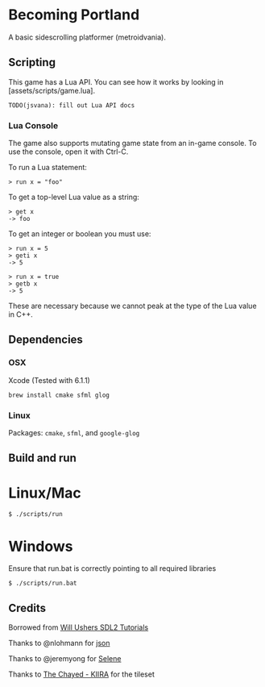# Becoming Portland

A basic sidescrolling platformer (metroidvania).

## Scripting

This game has a Lua API. You can see how it works by looking in [assets/scripts/game.lua].

    TODO(jsvana): fill out Lua API docs

### Lua Console

The game also supports mutating game state from an in-game console. To use the console, open it with Ctrl-C.

To run a Lua statement:

    > run x = "foo"

To get a top-level Lua value as a string:

    > get x
    -> foo

To get an integer or boolean you must use:

    > run x = 5
    > geti x
    -> 5

    > run x = true
    > getb x
    -> 5

These are necessary because we cannot peak at the type of the Lua value in C++.

## Dependencies

### OSX

Xcode (Tested with 6.1.1)

`brew install cmake sfml glog`

### Linux

Packages: `cmake`, `sfml`, and `google-glog`

## Build and run

# Linux/Mac

    $ ./scripts/run

# Windows
Ensure that run.bat is correctly pointing to all required libraries

    $ ./scripts/run.bat

## Credits

Borrowed from [Will Ushers SDL2 Tutorials](http://www.willusher.io/sdl2%20tutorials/2014/03/06/lesson-0-cmake/)

Thanks to @nlohmann for [json](https://github.com/nlohmann/json)

Thanks to @jeremyong for [Selene](https://github.com/jeremyong/Selene)

Thanks to [The Chayed - KIIRA](http://opengameart.org/users/the-chayed-kiira) for the tileset

